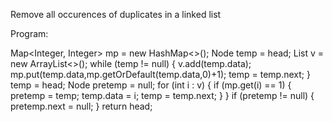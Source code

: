 Remove all occurences of duplicates in a linked list

Program:

Map<Integer, Integer> mp = new HashMap<>();
        Node temp = head;
        List<Integer> v = new ArrayList<>();
        while (temp != null) {
            v.add(temp.data);
            mp.put(temp.data,mp.getOrDefault(temp.data,0)+1);
            temp = temp.next;
        }
        temp = head;
        Node pretemp = null;
        for (int i : v) {
            if (mp.get(i) == 1) {
                pretemp = temp;
                temp.data = i;
                temp = temp.next;
            }
        }
        if (pretemp != null) {
            pretemp.next = null;
        }
        return head;
